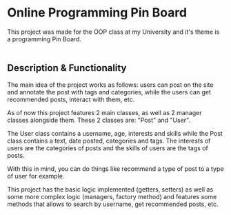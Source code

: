 # Online Programming Pin Board

This project was made for the OOP class at my University and it's theme is a programming Pin Board.
<br><br>

## Description & Functionality
The main idea of the project works as follows: users can post on the site and annotate the post with tags and categories, while the users can get recommended posts, interact with them, etc.

As of now this project features 2 main classes, as well as 2 manager classes alongside them.
These 2 classes are: "Post" and "User". <br>

The User class contains a username, age, interests and skills while the Post class contains a text, date posted, categories and tags.
The interests of users are the categories of posts and the skills of users are the tags of posts. <br>

With this in mind, you can do things like recommend a type of post to a type of user for example. <br>

This project has the basic logic implemented (getters, setters) as well as some more complex logic (managers, factory method) and features some methods that allows to search by username, get recommended posts, etc.

